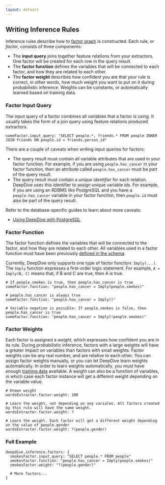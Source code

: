 ```yaml
---
layout: default
---
```


## Writing Inference Rules

Inference rules describe how to [factor graph]() is constructed. Each rule, or *factor*, consists of three components:

- The **input query** joins together feature relations from your extractors. One factor will be created for each row in the query result.
- The **factor function** defines the variables that will be connected to each factor, and how they are related to each other.
- The **factor weight** describes how confident you are that your rule is correct, in other words, how much weight you want to put on it during probabilistic inference. Weights can be constants, or automatically learned based on training data.

### Factor Input Query

The input query of a factor combines all variables that a factor is using. It usually takes the form of a join query using feature relations produced extractors.

    someFactor.input_query: "SELECT people.*, friends.* FROM people INNER JOIN friends ON people.id = friends.person_id"

There are a couple of caveats when writing input queries for factors:

- The query result must contain all variable attributes that are used in your factor function. For example, if you are using `people.has_cancer` in your factor function, then an attribute called `people.has_cancer` must be part of the query result.
- The query result must contain a *unique identifier* for each relation. DeepDive uses this identifier to assign unique variable ids. For example, if you are using an RDBMS like PostgreSQL and you have a `people.has_cancer` variable in your factor function, then `people.id` must also be part of the query result. 

Refer to the database-specific guides to learn about more caveats:

- [Using DeepDive with PostgreSQL](postgresql.html) 

### Factor Function

The factor function defines the variables that will be connected to the factor, and how they are related to each other. All variables used in a factor function must have been previously [defined in the schema](schema.html).

Currently, DeepDive only supports one type of factor function:  `Imply(...)`. The `Imply` function expresses a first-order logic statement. For example, `A = Imply(B, C)` means that, if B and C are true, then A is true.

    # If people.smokes is true, then people.has_cancer is true
    someFactor.function: "people.has_cancer = Imply(people.smokes)"
    
    # people.has_cancer is always true
    someFactor.function: "people.has_cancer = Imply()"
    
    # Variable negation is possible: If people.smokes is false, then people.has_cancer is true
    someFactor.function: "people.has_cancer = Imply(!people.smokes)" 


### Factor Weights

Each factor is assigned a *weight*, which expresses how confident you are in its rule. During probabilistic inference, factors with a large weights will have a greater impact on variables than factors with small weights. Factor weights can be any real number, and are relative to each other. You can assign factor weights manually, or you can let DeepDive learn weights automatically. In order to learn weights automatically, you must have enough [training data](schema.html) available. A weight can also be a function of variables, in which case each factor instance will get a different weight depending on the variable value.

    # Known weight
    wordsExtractor.factor.weight: 100
    
    # Learn the weight, not depending on any variales. All factors created by this rule will have the same weight.
    wordsExtractor.factor.weight: ?
    
    # Learn the weight. Each factor will get a different weight depending on the value of people.gender
    wordsExtractor.factor.weight: ?(people.gender)


### Full Example

    deepdive.inference.factors: {
      smokesFactor.input_query: "SELECT people.* FROM people"
      smokesFactor.function: "people.has_cancer = Imply(people.smokes)"
      smokesFactor.weight: "?(people.gender)"

      # More factors...
    }